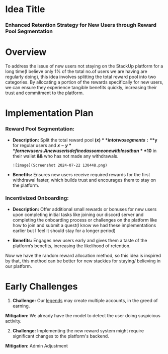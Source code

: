  # Idea Title

### Enhanced Retention Strategy for New Users through Reward Pool Segmentation

# Overview

To address the issue of new users not staying on the StackUp platform for a long time(I believe only 1% of the total no.of users we are having are regularly doing), this idea involves splitting the total reward pool into two categories. By allocating a portion of the rewards specifically for new users, we can ensure they experience tangible benefits quickly, increasing their trust and commitment to the platform.

# Implementation Plan

### Reward Pool Segmentation:

- **Description:** Split the total reward pool **($x)** into two segments:**$y** for regular users and **$x-y** for new users. A new user is defined as someone with less than **$10** in their wallet **&&** who has not made any withdrawals.

      ![image](Screenshot 2024-07-22 130448.png)

- **Benefits:** Ensures new users receive required rewards for the first withdrawal faster, which builds trust and encourages them to stay on the platform.

### Incentivized Onboarding:

- **Description:** Offer additional small rewards or bonuses for new users upon completing initial tasks like joining our discord server and completing the onboarding process or challenges on the platform like how to join and submit a quest(I know we had these implementations earlier but I feel it should stay for a longer period)

- **Benefits:** Engages new users early and gives them a taste of the platform’s benefits, increasing the likelihood of retention.

Now we have the random reward allocation method, so this idea is inspired by that, this method can be better for new stackies for staying/ believing in our platform.

# Early Challenges

1. **Challenge:**  Our [legends](https://www.scamadviser.com/account/profile/1183659) may create multiple accounts, in the greed of earning.

**Mitigation:** We already have the model to detect the user doing suspicious activity.

2. **Challenge:** Implementing the new reward system might require significant changes to the platform's backend.

**Mitigation:** Admin Adjustment

